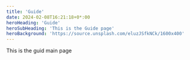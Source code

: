 ```yaml
---
title: 'Guide'
date: 2024-02-08T16:21:18+0*:00
heroHeading: 'Guide'
heroSubHeading: 'This is the Guide page'
heroBackground: 'https://source.unsplash.com/eluzJSfkNCk/1600x400'
---
```

 This is the guid main page
